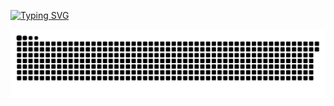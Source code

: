 [![Typing SVG](https://readme-typing-svg.demolab.com?font=Gilroy+Bold&weight=600&pause=1000&color=9735F6&random=false&width=435&lines=I+am+Benjamin+G+Nechicattu;You+can+call+me+BenG)](https://git.io/typing-svg)

![git_prog](https://github.com/BenjaminNechicattu/BenjaminNechicattu/blob/main/github-user-contribution.svg)

